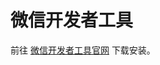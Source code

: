 # 微信开发者工具

前往 [微信开发者工具官网](https://developers.weixin.qq.com/miniprogram/dev/devtools/download.html) 下载安装。
